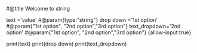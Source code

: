 #@title Welcome to string 


text ='value'               #@param{type:"string"}
drop down ='1st option'     #@param{"1st option", "2nd option","3rd option"}
text_dropdown='2nd option'  #@param{"1st option", "2nd option","3rd option"} {allow-input:true}

print(text)
print(drop down)
print(text_dropdown)
